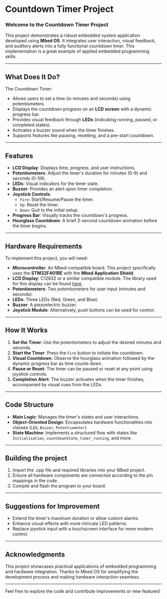 # Countdown Timer Project

### Welcome to the Countdown Timer Project
This project demonstrates a robust embedded system application developed using **Mbed OS**. It integrates user interaction, visual feedback, and auditory alerts into a fully functional countdown timer. This implementation is a great example of applied embedded programming skills.

---

## What Does It Do?
The Countdown Timer:
- Allows users to set a time (in minutes and seconds) using potentiometers.
- Displays the countdown progress on an **LCD screen** with a dynamic progress bar.
- Provides visual feedback through **LEDs** (indicating running, paused, or completed states).
- Activates a buzzer sound when the timer finishes.
- Supports features like pausing, resetting, and a pre-start countdown.

---

## Features

- **LCD Display**: Displays time, progress, and user instructions.
- **Potentiometers**: Adjust the timer's duration for minutes (0-9) and seconds (0-59).
- **LEDs**: Visual indicators for the timer state.
- **Buzzer**: Provides an alert upon timer completion.
- **Joystick Controls**:
  - `Fire`: Start/Resume/Pause the timer.
  - `Up`: Reset the timer.
  - `Down`: Quit to the initial setup.
- **Progress Bar**: Visually tracks the countdown's progress.
- **Hourglass Countdown**: A brief 3-second countdown animation before the timer begins.

---

## Hardware Requirements
To implement this project, you will need:
- **Microcontroller**: An Mbed-compatible board. This project specifically uses the **STM32F401RE** with the **Mbed Application Shield**.
- **LCD Display**: C12832 or a similar compatible module. The library used for this display can be found [here](http://os.mbed.com/users/askksa12543/code/C12832/).
- **Potentiometers**: Two potentiometers for user input (minutes and seconds).
- **LEDs**: Three LEDs (Red, Green, and Blue).
- **Buzzer**: A piezoelectric buzzer.
- **Joystick Module**: Alternatively, push buttons can be used for control.

---

## How It Works
1. **Set the Timer**: Use the potentiometers to adjust the desired minutes and seconds.
2. **Start the Timer**: Press the `Fire` button to initiate the countdown.
3. **Visual Countdown**: Observe the hourglass animation followed by the dynamic progress bar as time counts down.
4. **Pause or Reset**: The timer can be paused or reset at any point using joystick controls.
5. **Completion Alert**: The buzzer activates when the timer finishes, accompanied by visual cues from the LEDs.

---

## Code Structure
- **Main Logic**: Manages the timer's states and user interactions.
- **Object-Oriented Design**: Encapsulates hardware functionalities into classes (`LED`, `Buzzer`, `Potentiometer`).
- **State Machine**: Implements a structured flow with states like `Initialisation`, `countdownState`, `timer_running`, and more.

---
## Building the project 
1. Import the .cpp file and required libraries into your Mbed project.
2. Ensure all hardware components are connected according to the pin mappings in the code.
3. Compile and flash the program to your board.


---

## Suggestions for Improvement
- Extend the timer's maximum duration or allow custom alarms.
- Enhance visual effects with more intricate LED patterns.
- Replace joystick input with a touchscreen interface for more modern control.

---

## Acknowledgments
This project showcases practical applications of embedded programming and hardware integration. Thanks to Mbed OS for simplifying the development process and making hardware interaction seamless.

---

Feel free to explore the code and contribute improvements or new features!

